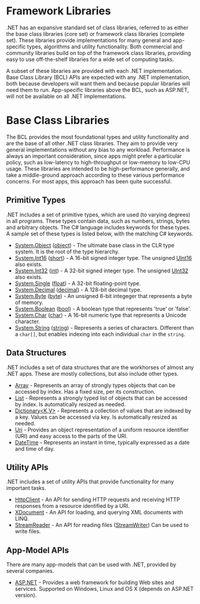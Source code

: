 Framework Libraries
===================

.NET has an expansive standard set of class libraries, referred to as either the base class libraries (core set) or framework class libraries (complete set). These libraries provide implementations for many general and app-specific types, algorithms and utility functionality. Both commercial and community libraries build on top of the framework class libraries, providing easy to use off-the-shelf libraries for a wide set of computing tasks.

A subset of these libraries are provided with each .NET implementation. Base Class Library (BCL) APIs are expected with any .NET implementation, both because developers will want them and because popular libraries will need them to run. App-specific libraries above the BCL, such as ASP.NET, will not be available on all .NET implementations.

Base Class Libraries
====================

The BCL provides the most foundational types and utility functionality and are the base of all other .NET class libraries. They aim to provide very general implementations without any bias to any workload. Performance is always an important consideration, since apps might prefer a particular policy, such as low-latency to high-throughput or low-memory to low-CPU usage. These libraries are intended to be high-performance generally, and take a middle-ground approach according to these various performance concerns. For most apps, this approach has been quite successful. 

Primitive Types
---------------

.NET includes a set of primitive types, which are used (to varying degrees) in all programs. These types contain data, such as numbers, strings, bytes and arbitrary objects. The C# language includes keywords for these types. A sample set of these types is listed below, with the matching C# keywords.

- [System.Object](https://msdn.microsoft.com/library/system.object.aspx) ([object](https://msdn.microsoft.com/library/9kkx3h3c.aspx)) - The ultimate base class in the CLR type system. It is the root of the type hierarchy.
- [System.Int16](https://msdn.microsoft.com/library/system.int16.aspx) ([short](https://msdn.microsoft.com/library/ybs77ex4.aspx)) - A 16-bit signed integer type. The unsigned [UInt16](https://msdn.microsoft.com/en-us/library/system.uint16.aspx) also exists.
- [System.Int32](https://msdn.microsoft.com/library/system.int32.aspx) ([int](https://msdn.microsoft.com/library/5kzh1b5w.aspx)) - A 32-bit signed integer type. The unsigned [UInt32](https://msdn.microsoft.com/library/x0sksh43.aspx) also exists.
- [System.Single](https://msdn.microsoft.com/library/system.single.aspx) ([float](https://msdn.microsoft.com/library/b1e65aza.aspx)) - A 32-bit floating-point type.
- [System.Decimal](https://msdn.microsoft.com/library/system.decimal.aspx) ([decimal](https://msdn.microsoft.com/library/364x0z75.aspx)) - A 128-bit decimal type.
- [System.Byte](https://msdn.microsoft.com/en-us/library/system.byte.aspx) ([byte](https://msdn.microsoft.com/library/5bdb6693.aspx)) - An unsigned 8-bit integeger that represents a byte of memory.
- [System.Boolean](https://msdn.microsoft.com/library/system.boolean.aspx) ([bool](https://msdn.microsoft.comlibrary/c8f5xwh7.aspx)) - A boolean type that represents 'true' or 'false'.
- [System.Char](https://msdn.microsoft.com/library/system.char.aspx) ([char](https://msdn.microsoft.com/library/x9h8tsay.aspx)) - A 16-bit numeric type that represents a Unicode character.
- [System.String](https://msdn.microsoft.com/library/system.string.aspx) ([string](https://msdn.microsoft.com/library/362314fe.aspx)) - Represents a series of characters. Different than a ```char[]```, but enables indexing into each individual ```char``` in the ```string```.


Data Structures
---------------

.NET includes a set of data structures that are the workhorses of almost any .NET apps. These are mostly collections, but also include other types.

- [Array](https://msdn.microsoft.com/library/system.array.aspx) - Represents an array of strongly types objects that can be accessed by index. Has a fixed size, per its construction.
- [List<T>](https://msdn.microsoft.com/library/6sh2ey19.aspx) - Represents a strongly typed list of objects that can be accessed by index. Is automatically resized as needed.
- [Dictionary<K,V>](https://msdn.microsoft.com/library/xfhwa508.aspx) - Represents a collection of values that are indexed by a key. Values can be accessed via key. Is automatically resized as needed.
- [Uri](https://msdn.microsoft.com/library/system.uri.aspx) - Provides an object representation of a uniform resource identifier (URI) and easy access to the parts of the URI.
- [DateTime](https://msdn.microsoft.com/library/system.datetime.aspx) - Represents an instant in time, typically expressed as a date and time of day.

Utility APIs
------------

.NET includes a set of utility APIs that provide functionality for many important tasks.

- [HttpClient](https://msdn.microsoft.com/library/system.net.http.httpclient.aspx) - An API for sending HTTP requests and receiving HTTP responses from a resource identified by a URI.
- [XDocument](https://msdn.microsoft.com/library/system.xml.linq.xdocument.aspx) - An API for loading, and querying XML documents with LINQ.
- [StreamReader](https://msdn.microsoft.com/library/system.io.streamreader.aspx) - An API for reading files ([StreamWriter](https://msdn.microsoft.com/library/system.io.stringwriter.aspx)) Can be used to write files.

App-Model APIs
--------------

There are many app-models that can be used with .NET, provided by several companies.

- [ASP.NET](http://asp.net) - Provides a web framework for building Web sites and services. Supported on Windows, Linux and OS X (depends on ASP.NET version).
